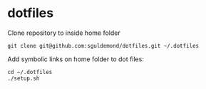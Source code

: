 # dotfiles

Clone repository to inside home folder

    git clone git@github.com:sguldemond/dotfiles.git ~/.dotfiles

Add symbolic links on home folder to dot files:

    cd ~/.dotfiles
    ./setup.sh
